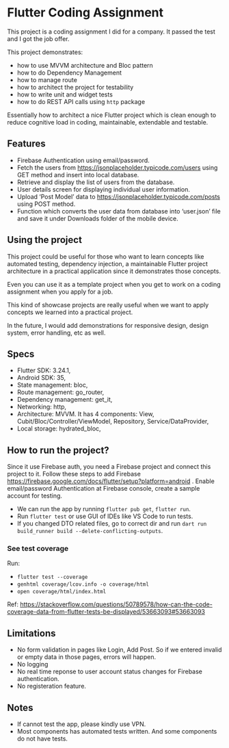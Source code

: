 # Flutter Coding Assignment

This project is a coding assignment I did for a company. It passed the test and I got the job offer.

This project demonstrates:
- how to use MVVM architecture and Bloc pattern
- how to do Dependency Management
- how to manage route
- how to architect the project for testability
- how to write unit and widget tests
- how to do REST API calls using `http` package

Essentially how to architect a nice Flutter project which is clean enough to reduce cognitive load in coding, maintainable, extendable and testable.

## Features
- Firebase Authentication using email/password.
- Fetch the users from https://jsonplaceholder.typicode.com/users using GET method and
insert into local database.
- Retrieve and display the list of users from the database.
- User details screen for displaying individual user information.
- Upload ‘Post Model’ data to https://jsonplaceholder.typicode.com/posts using POST method.
- Function which converts the user data from database into ‘user.json’ file and save
it under Downloads folder of the mobile device.

## Using the project
This project could be useful for those who want to learn concepts like automated testing, dependency injection, a maintainable Flutter project architecture in a practical application since it demonstrates those concepts.

Even you can use it as a template project when you get to work on a coding assignment when you apply for a job.

This kind of showcase projects are really useful when we want to apply concepts we learned into a practical project.

In the future, I would add demonstrations for responsive design, design system, error handling, etc as well.


## Specs
- Flutter SDK: 3.24.1,
- Android SDK: 35,
- State management: bloc,
- Route management: go_router,
- Dependency management: get_it,
- Networking: http,
- Architecture: MVVM. It has 4 components: View, Cubit/Bloc/Controller/ViewModel, Repository, Service/DataProvider,
- Local storage: hydrated_bloc,

## How to run the project?
Since it use Firebase auth, you need a Firebase project and connect this project to it. Follow these steps to add Firebase https://firebase.google.com/docs/flutter/setup?platform=android . Enable email/password Authentication at Firebase console, create a sample account for testing.

- We can run the app by running `flutter pub get`, `flutter run`.
- Run `flutter test` or use GUI of IDEs like VS Code to run tests.
- If you changed DTO related files, go to correct dir and run `dart run build_runner build --delete-conflicting-outputs`.

### See test coverage
Run:
- `flutter test --coverage`
- `genhtml coverage/lcov.info -o coverage/html`
- `open coverage/html/index.html`

Ref:
https://stackoverflow.com/questions/50789578/how-can-the-code-coverage-data-from-flutter-tests-be-displayed/53663093#53663093

## Limitations
- No form validation in pages like Login, Add Post. So if we entered invalid or empty data in those pages, errors will happen.
- No logging
- No real time reponse to user account status changes for Firebase authentication.
- No registeration feature.

## Notes
- If cannot test the app, please kindly use VPN.
- Most components has automated tests written. And some components do not have tests.






